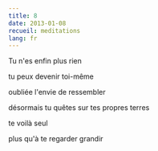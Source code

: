 ```yaml
---
title: 8
date: 2013-01-08
recueil: meditations
lang: fr
---
```


Tu n'es enfin plus rien

tu peux devenir toi-même

oubliée
l'envie de ressembler

désormais tu quêtes
sur tes propres terres

te voilà seul

plus qu'à te regarder
grandir

